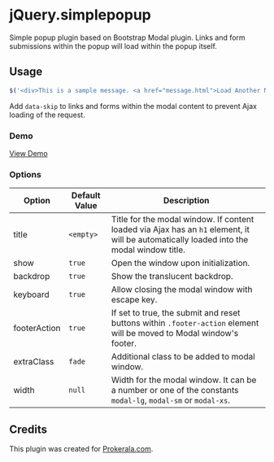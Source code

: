 # jQuery.simplepopup

Simple popup plugin based on Bootstrap Modal plugin. Links and form submissions within the popup will load within the popup itself.


## Usage


```js
$('<div>This is a sample message. <a href="message.html">Load Another Message</a>.</div>').simplepopup({title: 'Hello'});
```

Add `data-skip` to links and forms within the modal content to prevent Ajax loading of the request.

### Demo
[View Demo](http://ennexa.github.io/jQuery.simplepopup/demo/demo.html)


### Options

Option | Default Value | Description
-------|---------------|------------
title | `<empty>` | Title for the modal window. If content loaded via Ajax has an `h1` element, it will be automatically loaded into the modal window title.
show | `true` | Open the window upon initialization.
backdrop | `true`| Show the translucent backdrop.
keyboard | `true`| Allow closing the modal window with escape key.
footerAction | `true`| If set to true, the submit and reset buttons within `.footer-action` element will be moved to Modal window's footer.
extraClass | `fade`| Additional class to be added to modal window.
width | `null` | Width for the modal window. It can be a number or one of the constants `modal-lg`, `modal-sm` or `modal-xs`.

## Credits

This plugin was created for [Prokerala.com](http://www.prokerala.com).